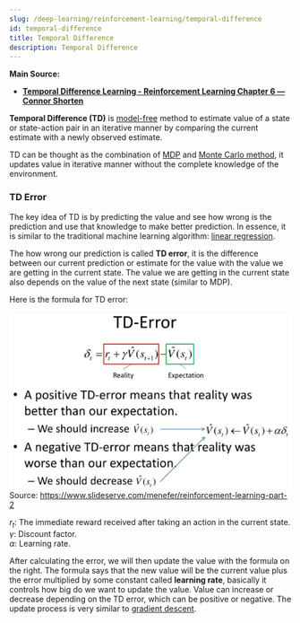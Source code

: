 ```yaml
---
slug: /deep-learning/reinforcement-learning/temporal-difference
id: temporal-difference
title: Temporal Difference
description: Temporal Difference
---
```


**Main Source:**

- **[Temporal Difference Learning - Reinforcement Learning Chapter 6 — Connor Shorten](https://youtu.be/L64E_NTZJ_0?si=4qVOFTxGu6789Xth)**

**Temporal Difference (TD)** is [model-free](/deep-learning/reinforcement-learning/reinforcement-learning-fundamental#model-based--model-free) method to estimate value of a state or state-action pair in an iterative manner by comparing the current estimate with a newly observed estimate.

TD can be thought as the combination of [MDP](/deep-learning/reinforcement-learning/markov-decision-process) and [Monte Carlo method](/deep-learning/reinforcement-learning/monte-carlo-method), it updates value in iterative manner without the complete knowledge of the environment.

### TD Error

The key idea of TD is by predicting the value and see how wrong is the prediction and use that knowledge to make better prediction. In essence, it is similar to the traditional machine learning algorithm: [linear regression](/machine-learning/linear-regression).

The how wrong our prediction is called **TD error**, it is the difference between our current prediction or estimate for the value with the value we are getting in the current state. The value we are getting in the current state also depends on the value of the next state (similar to MDP).

Here is the formula for TD error:

![TD error formula](./td-error.png)  
Source: https://www.slideserve.com/menefer/reinforcement-learning-part-2

$r_t$: The immediate reward received after taking an action in the current state.  
$\gamma$: Discount factor.  
$\alpha$: Learning rate.

After calculating the error, we will then update the value with the formula on the right. The formula says that the new value will be the current value plus the error multiplied by some constant called **learning rate**, basically it controls how big do we want to update the value. Value can increase or decrease depending on the TD error, which can be positive or negative. The update process is very similar to [gradient descent](/machine-learning/linear-regression#gradient-descent).
